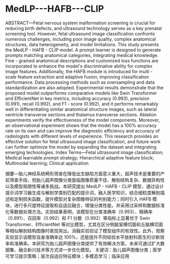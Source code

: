 # MedLP---HAFB---CLIP
ABSTRACT—Fetal nervous system malformation screening is crucial for reducing birth defects, and ultrasound technology serves as a key prenatal screening tool. However, fetal ultrasound image classification confronts numerous challenges, including poor image quality, complex anatomical structures, data heterogeneity, and model limitations. This study presents the MedLP - HAFB - CLIP model. A prompt learner is designed to generate prompts matching anatomical categories, integrating medical knowledge. Fine - grained anatomical descriptions and customized loss functions are incorporated to enhance the model's discriminative ability for complex image features. Additionally, the HAFB module is introduced for multi - scale feature extraction and adaptive fusion, improving classification performance. Data processing methods such as oversampling and data standardization are also adopted. Experimental results demonstrate that the proposed model outperforms comparative models like Swin Transformer and EfficientNet in key metrics, including accuracy (0.993), precision (0.991), recall (0.992), and F1 - score (0.992), and it performs remarkably well in differentiating similar anatomical structure images, such as lateral ventricle transverse sections and thalamus transverse sections. Ablation experiments verify the effectiveness of the model components. Moreover, an observational experiment shows that the model has a 100% accuracy rate on its own and can improve the diagnostic efficiency and accuracy of radiologists with different levels of experience. This research provides an effective solution for fetal ultrasound image classification, and future work can further optimize the model by expanding the dataset and integrating emerging technologies.
Index Terms—Fetal ultrasound image classification; Medical learnable prompt strategy; Hierarchical adaptive feature block; Multimodal learning; Clinical application

摘要—胎儿神经系统畸形筛查在降低出生缺陷方面意义重大，超声技术是重要的产前筛查手段，但胎儿超声图像分类面临图像质量不佳、解剖结构复杂、数据异构性以及模型局限性等诸多挑战。本研究提出 MedLP - HAFB - CLIP 模型，通过设计提示词学习器生成与解剖学类别匹配的提示词，融入医学知识，结合细粒度解剖描述和定制损失函数，提升模型对复杂图像特征的判别能力；同时引入 HAFB 模块，进行多尺度特征提取和自适应融合，增强分类性能，并采用过采样和数据标准化等数据处理方法。实验结果表明，该模型在分类准确率（0.993）、精确率（0.991）、召回率（0.992）和 F1 分数（0.992）等指标上显著优于 Swin Transformer、EfficientNet 等对比模型，尤其在区分侧脑室横切面和丘脑横切面等相似解剖结构图像时表现突出。消融实验验证了模型组件的有效性。此外，观察实验显示该模型自身准确率达 100%，还能提升不同经验水平放射科医生的诊断效率和准确率。本研究为胎儿超声图像分类提供了有效解决方案，未来可通过扩大数据集、融合新兴技术等方式进一步优化模型。
关键词：胎儿超声图像分类；医学可学习提示策略；层次自适应特征模块；多模态学习；临床应用
